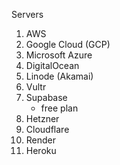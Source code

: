 Servers

1. AWS
2. Google Cloud (GCP)
3. Microsoft Azure
4. DigitalOcean
5. Linode (Akamai)
6. Vultr
7. Supabase
    - free plan
8. Hetzner
9. Cloudflare
10. Render
11. Heroku

